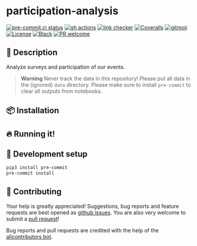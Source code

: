 # participation-analysis

<!-- ALL-CONTRIBUTORS-BADGE:START - Do not remove or modify this section -->
<!-- ALL-CONTRIBUTORS-BADGE:END -->
<!-- [![Documentation Status](https://readthedocs.org/projects/participation-analysis/badge/?version=latest)](https://participation-analysis.readthedocs.io/) -->
<!-- [![Pypi status](https://badge.fury.io/py/participation-analysis.svg)](https://pypi.org/project/participation-analysis/) -->

[![pre-commit.ci status](https://results.pre-commit.ci/badge/github/klieret/participation-analysis/main.svg)](https://results.pre-commit.ci/latest/github/klieret/participation-analysis/main)
[![gh actions](https://github.com/participation-analysis/actions/workflows/test.yaml/badge.svg)](https://github.com/hsf-training/participation-analysis/actions)
[![link checker](https://github.com/participation-analysis/actions/workflows/check-links.yaml/badge.svg)](https://github.com/hsf-training/participation-analysis/actions)
[![Coveralls](https://coveralls.io/repos/github/klieret/participation-analysis/badge.svg?branch=main)](https://coveralls.io/github/klieret/participation-analysis?branch=main)
[![gitmoji](https://img.shields.io/badge/gitmoji-%20😜%20😍-FFDD67.svg)](https://gitmoji.dev)
[![License](https://img.shields.io/github/license/klieret/participation-analysis)](https://github.com/hsf-training/participation-analysis/blob/master/LICENSE.txt)
[![Black](https://img.shields.io/badge/code%20style-black-000000.svg)](https://github.com/python/black)
[![PR welcome](https://img.shields.io/badge/PR-Welcome-%23FF8300.svg)](https://git-scm.com/book/en/v2/GitHub-Contributing-to-a-Project)

## 📝 Description

Analyze surveys and participation of our events.

> **Warning**
> Never track the data in this repository! Please put all data in the (ignored) `data` directory. Please make sure to install `pre-commit` to clear all outputs from notebooks.

## 📦 Installation

## 🔥 Running it!

## 🧰 Development setup

```bash
pip3 install pre-commit
pre-commit install
```

## 💖 Contributing

Your help is greatly appreciated! Suggestions, bug reports and feature requests are best opened as [github issues](https://github.com/hsf-training/participation-analysis/issues). You are also very welcome to submit a [pull request](https://github.com/hsf-training/participation-analysis/pulls)!

Bug reports and pull requests are credited with the help of the [allcontributors bot](https://allcontributors.org/).

<!-- ## ✨ Contributors -->
<!--  -->
<!-- Thanks goes to these wonderful people ([emoji key](https://allcontributors.org/docs/en/emoji-key)): -->
<!--  -->
<!-- ALL-CONTRIBUTORS-LIST:START - Do not remove or modify this section -->
<!-- prettier-ignore-start -->
<!-- markdownlint-disable -->
<!-- markdownlint-restore -->
<!-- prettier-ignore-end -->

<!-- ALL-CONTRIBUTORS-LIST:END -->
<!--  -->
<!-- This project follows the [all-contributors](https://github.com/all-contributors/all-contributors) specification. Contributions of any kind welcome! -->

